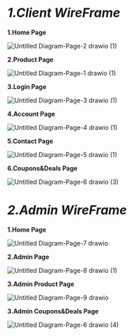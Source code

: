 # *__1.Client WireFrame__*
**1.Home Page**

![Untitled Diagram-Page-2 drawio (1)](https://user-images.githubusercontent.com/53299953/217243181-658cc8e4-13d3-4026-8df2-2d6d102f64e5.png)


**2.Product Page**

![Untitled Diagram-Page-1 drawio (1)](https://user-images.githubusercontent.com/53299953/217241876-d956459c-15d3-4231-874f-4a1c03471735.png)

**3.Login Page**

![Untitled Diagram-Page-3 drawio (1)](https://user-images.githubusercontent.com/53299953/217242202-387b4a62-55f4-4b2c-b6b8-f7f72c799eb3.png)

**4.Account Page**

![Untitled Diagram-Page-4 drawio (1)](https://user-images.githubusercontent.com/53299953/217243306-e81c6fcb-bc92-49f9-90fd-defebaa30f74.png)

**5.Contact Page**

![Untitled Diagram-Page-5 drawio (1)](https://user-images.githubusercontent.com/53299953/217243455-e9eb61b5-2c60-4e02-9d6e-c8701b17707e.png)

**6.Coupons&Deals Page**

![Untitled Diagram-Page-6 drawio (3)](https://user-images.githubusercontent.com/53299953/217244025-c961bb34-cd27-4c58-a7ce-9dd3045ff738.png)

# *__2.Admin WireFrame__*

**1.Home Page**

![Untitled Diagram-Page-7 drawio](https://user-images.githubusercontent.com/53299953/217246884-5c2e2e44-110a-43da-a748-e663c2efe926.png)

**2.Admin Page**

![Untitled Diagram-Page-8 drawio (1)](https://user-images.githubusercontent.com/53299953/217249423-8ab9d5dc-e0f2-400a-90b8-a245ccf8a248.png)

**3.Admin Product Page**

![Untitled Diagram-Page-9 drawio](https://user-images.githubusercontent.com/53299953/217248987-983616b4-965f-4d3e-b369-f145cd2bac9b.png)

**3.Admin Coupons&Deals Page**

![Untitled Diagram-Page-6 drawio (4)](https://user-images.githubusercontent.com/53299953/217249898-73fbb94d-358c-40fd-9291-beabf556950e.png)

